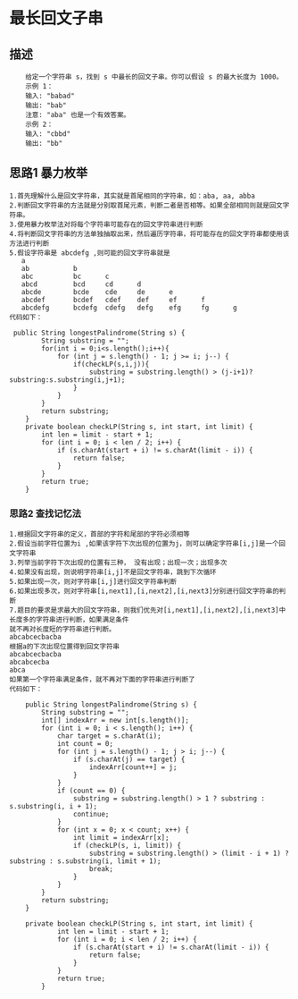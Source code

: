# 最长回文子串
## 描述
```
    给定一个字符串 s，找到 s 中最长的回文子串。你可以假设 s 的最大长度为 1000。
    示例 1：
    输入: "babad"
    输出: "bab"
    注意: "aba" 也是一个有效答案。
    示例 2：
    输入: "cbbd"
    输出: "bb"

```
## 思路1 暴力枚举
    1.首先理解什么是回文字符串，其实就是首尾相同的字符串，如：aba, aa, abba
    2.判断回文字符串的方法就是分别取首尾元素，判断二者是否相等。如果全部相同则就是回文字符串。
    3.使用暴力枚举法对将每个字符串可能存在的回文字符串进行判断
    4.将判断回文字符串的方法单独抽取出来，然后遍历字符串，将可能存在的回文字符串都使用该方法进行判断
    5.假设字符串是 abcdefg ,则可能的回文字符串就是
       a            
       ab           b       
       abc          bc      c       
       abcd         bcd     cd      d       
       abcde        bcde    cde     de      e   
       abcdef       bcdef   cdef    def     ef      f       
       abcdefg      bcdefg  cdefg   defg    efg     fg      g
    代码如下：
```$xslt
 public String longestPalindrome(String s) {
        String substring = "";
        for(int i = 0;i<s.length();i++){
            for (int j = s.length() - 1; j >= i; j--) {
                if(checkLP(s,i,j)){
                    substring = substring.length() > (j-i+1)?substring:s.substring(i,j+1);
                }
            }
        }
        return substring;
    }
    private boolean checkLP(String s, int start, int limit) {
        int len = limit - start + 1;
        for (int i = 0; i < len / 2; i++) {
            if (s.charAt(start + i) != s.charAt(limit - i)) {
                return false;
            }
        }
        return true;
    }
```
### 思路2 查找记忆法
    1.根据回文字符串的定义，首部的字符和尾部的字符必须相等
    2.假设当前字符位置为i ,如果该字符下次出现的位置为j，则可以确定字符串[i,j]是一个回文字符串
    3.列举当前字符下次出现的位置有三种， 没有出现；出现一次；出现多次
    4.如果没有出现，则说明字符串[i,j]不是回文字符串，跳到下次循环
    5.如果出现一次，则对字符串[i,j]进行回文字符串判断
    6.如果出现多次，则对字符串[i,next1],[i,next2],[i,next3]分别进行回文字符串的判断
    7.题目的要求是求最大的回文字符串，则我们优先对[i,next1],[i,next2],[i,next3]中长度多的字符串进行判断，如果满足条件
    就不再对长度短的字符串进行判断。
    abcabcecbacba
    根据a的下次出现位置得到回文字符串
    abcabcecbacba
    abcabcecba
    abca
    如果第一个字符串满足条件，就不再对下面的字符串进行判断了
    代码如下：
```$xslt
    public String longestPalindrome(String s) {
        String substring = "";
        int[] indexArr = new int[s.length()];
        for (int i = 0; i < s.length(); i++) {
            char target = s.charAt(i);
            int count = 0;
            for (int j = s.length() - 1; j > i; j--) {
                if (s.charAt(j) == target) {
                    indexArr[count++] = j;
                }
            }
            if (count == 0) {
                substring = substring.length() > 1 ? substring : s.substring(i, i + 1);
                continue;
            }
            for (int x = 0; x < count; x++) {
                int limit = indexArr[x];
                if (checkLP(s, i, limit)) {
                    substring = substring.length() > (limit - i + 1) ? substring : s.substring(i, limit + 1);
                    break;
                }
            }
        }
        return substring;
    }
    
    private boolean checkLP(String s, int start, int limit) {
            int len = limit - start + 1;
            for (int i = 0; i < len / 2; i++) {
                if (s.charAt(start + i) != s.charAt(limit - i)) {
                    return false;
                }
            }
            return true;
        }
```
    
    